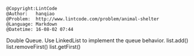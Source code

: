 ```
@Copyright:LintCode
@Author:   hanqiao
@Problem:  http://www.lintcode.com/problem/animal-shelter
@Language: Markdown
@Datetime: 16-08-02 07:44
```

Double Queue.
Use LinkedList to implement the queue behavior.
list.add()
list.removeFirst()
list.getFirst()